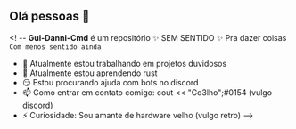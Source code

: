 ## Olá pessoas 👋

<! --
**Gui-Danni-Cmd** é um repositório ✨ SEM SENTIDO ✨ Pra dazer coisas `Com menos sentido ainda` 

- 🚀 Atualmente estou trabalhando em projetos duvidosos
- 🧐 Atualmente estou aprendendo rust
- 😏 Estou procurando ajuda com bots no discord
- 📫 Como entrar em contato comigo: cout << "Co3lho";#0154 (vulgo discord)
- ⚡ Curiosidade: Sou amante de hardware velho (vulgo retro)
-->
